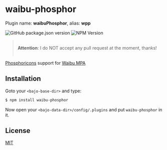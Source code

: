 # waibu-phosphor

Plugin name: **waibuPhosphor**, alias: **wpp**

![GitHub package.json version](https://img.shields.io/github/package-json/v/ardhi/waibu-phosphor) ![NPM Version](https://img.shields.io/npm/v/waibu-phosphor)

> <br />**Attention**: I do NOT accept any pull request at the moment, thanks!<br /><br />

[Phosphoricons](https://phosphoricons.com) support for [Waibu MPA](https://github.com/ardhi/waibu-mpa)

## Installation

Goto your ```<bajo-base-dir>``` and type:

```bash
$ npm install waibu-phosphor
```

Now open your ```<bajo-data-dir>/config/.plugins``` and put ```waibu-phosphor``` in it.

## License

[MIT](LICENSE)